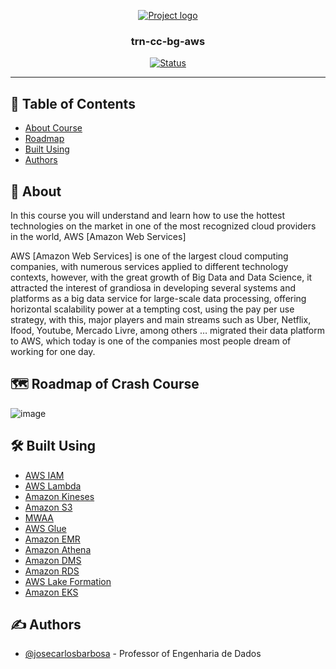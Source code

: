 <p align="center">
  <a href="" rel="noopener">
    <img src="https://github.com/owsplumbers/template-readme/blob/main/docs/img/engenharia-de-dados.png" alt="Project logo">
 </a>
</p>

<h3 
    align="center"> trn-cc-bg-aws
</h3>

<div align="center">

[![Status](https://img.shields.io/badge/status-active-success.svg)]()

</div>

---

## 📝 Table of Contents

- [About Course](#about)
- [Roadmap](#roadmap)
- [Built Using](#built_using)
- [Authors](#authors)

## :thinking: About <a name = "about"></a>

In this course you will understand and learn how to use the hottest technologies on the market in one of the most recognized cloud providers in the world, AWS [Amazon Web Services]


AWS [Amazon Web Services] is one of the largest cloud computing companies, with numerous services applied to different technology contexts, however, with the great growth of Big Data and Data Science, it attracted the interest of grandiosa in developing several systems and platforms as a big data service for large-scale data processing, offering horizontal scalability power at a tempting cost, using the pay per use strategy, with this, major players and main streams such as Uber, Netflix, Ifood, Youtube, Mercado Livre, among others … migrated their data platform to AWS, which today is one of the companies most people dream of working for one day.

## :world_map: Roadmap of Crash Course <a name = "roadmap"></a>

![image](https://github.com/owsplumbers/trn-cc-bg-aws/blob/main/docs/roadmap/roadmap-bde-aws-2022.png)

## :hammer_and_wrench: Built Using <a name = "built_using"></a>

- [AWS IAM](https://aws.amazon.com/iam/)
- [AWS Lambda](https://aws.amazon.com/lambda/)
- [Amazon Kineses](https://aws.amazon.com/kinesis/)
- [Amazon S3](https://aws.amazon.com/s3/)
- [MWAA](https://docs.aws.amazon.com/mwaa/latest/userguide/what-is-mwaa.html)
- [AWS Glue](https://aws.amazon.com/pt/glue/?whats-new-cards.sort-by=item.additionalFields.postDateTime&whats-new-cards.sort-order=desc)
- [Amazon EMR](https://aws.amazon.com/emr/)
- [Amazon Athena](https://aws.amazon.com/athena/?whats-new-cards.sort-by=item.additionalFields.postDateTime&whats-new-cards.sort-order=desc)
- [Amazon DMS](https://aws.amazon.com/dms/)
- [Amazon RDS](https://aws.amazon.com/rds/)
- [AWS Lake Formation](https://aws.amazon.com/lake-formation/?whats-new-cards.sort-by=item.additionalFields.postDateTime&whats-new-cards.sort-order=desc)
- [Amazon EKS](https://aws.amazon.com/eks/)

## ✍️ Authors <a name = "authors"></a>

- [@josecarlosbarbosa](https://github.com/josecarlosbarbosa) - Professor of Engenharia de Dados
